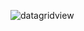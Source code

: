 ![datagridview](https://user-images.githubusercontent.com/22912941/40281059-fc069abc-5c64-11e8-9ad5-706a4c5ebbe4.gif)
